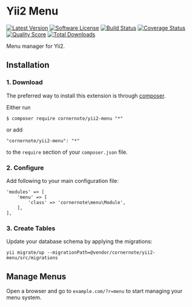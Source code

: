 # Yii2 Menu

[![Latest Version](https://img.shields.io/github/tag/cornernote/yii2-menu.svg?style=flat-square&label=release)](https://github.com/cornernote/yii2-menu/tags)
[![Software License](https://img.shields.io/badge/license-BSD-brightgreen.svg?style=flat-square)](LICENSE.md)
[![Build Status](https://img.shields.io/travis/cornernote/yii2-menu/master.svg?style=flat-square)](https://travis-ci.org/cornernote/yii2-menu)
[![Coverage Status](https://img.shields.io/scrutinizer/coverage/g/cornernote/yii2-menu.svg?style=flat-square)](https://scrutinizer-ci.com/g/cornernote/yii2-menu/code-structure)
[![Quality Score](https://img.shields.io/scrutinizer/g/cornernote/yii2-menu.svg?style=flat-square)](https://scrutinizer-ci.com/g/cornernote/yii2-menu)
[![Total Downloads](https://img.shields.io/packagist/dt/cornernote/yii2-menu.svg?style=flat-square)](https://packagist.org/packages/cornernote/yii2-menu)

Menu manager for Yii2.


## Installation

### 1. Download

The preferred way to install this extension is through [composer](http://getcomposer.org/download/).

Either run

```
$ composer require cornernote/yii2-menu "*"
```

or add

```
"cornernote/yii2-menu": "*"
```

to the `require` section of your `composer.json` file.


### 2. Configure

Add following to your main configuration file:

```
'modules' => [
    'menu' => [
        'class' => 'cornernote\menu\Module',
    ],
],
```

### 3. Create Tables

Update your database schema by applying the migrations:

```
yii migrate/up --migrationPath=@vendor/cornernote/yii2-menu/src/migrations
```

## Manage Menus

Open a browser and go to `example.com/?r=menu` to start managing your menu system.